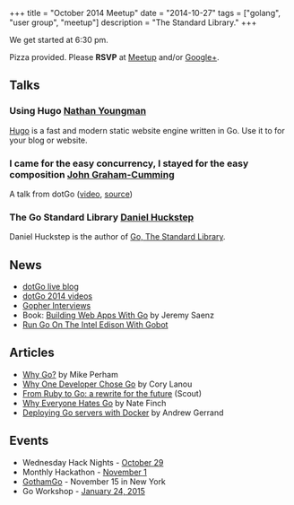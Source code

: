 +++
title = "October 2014 Meetup"
date = "2014-10-27"
tags = ["golang", "user group", "meetup"]
description = "The Standard Library."
+++

We get started at 6:30 pm.

Pizza provided. Please **RSVP** at [Meetup](https://www.meetup.com/startupedmonton/events/200885672/) and/or [Google+](https://plus.google.com/events/cm6t4hiu7bo9j9dedd6l4i3kqb8?authkey=CPnMmISs4prWiAE). 

## Talks

### Using Hugo [Nathan Youngman](https://twitter.com/nathany)

[Hugo](http://gohugo.io/) is a fast and modern static website engine written in Go. Use it to for your blog or website.

### I came for the easy concurrency, I stayed for the easy composition [John Graham-Cumming](https://twitter.com/jgrahamc) 

A talk from dotGo ([video](https://www.youtube.com/watch?v=myCHCXFFTPY), [source](https://github.com/jgrahamc/dotgo))

### The Go Standard Library [Daniel Huckstep](https://twitter.com/darkhelmetlive)

Daniel Huckstep is the author of [Go, The Standard Library](http://thestandardlibrary.com/).

## News

* [dotGo live blog](http://dotgo.sourcegraph.com/)
* [dotGo 2014 videos](https://www.youtube.com/playlist?list=PLMW8Xq7bXrG58Qk-9QSy2HRh2WVeIrs7e)
* [Gopher Interviews](http://list.ly/list/Pak-gopher-interviews)
* Book: [Building Web Apps With Go](http://codegangsta.gitbooks.io/building-web-apps-with-go/) by Jeremy Saenz
* [Run Go On The Intel Edison With Gobot](http://gobot.io/blog/2014/09/24/run-golang-on-the-intel-edison-with-gobot/)

## Articles

* [Why Go?](http://www.mikeperham.com/2014/10/08/why-go/) by Mike Perham
* [Why One Developer Chose Go](http://thenewstack.io/why-one-developer-chose-go/) by Cory Lanou
* [From Ruby to Go: a rewrite for the future](http://blog.scoutapp.com/articles/2014/09/25/from-ruby-to-go-a-rewrite-for-the-future) (Scout)
* [Why Everyone Hates Go](http://npf.io/2014/10/why-everyone-hates-go/) by Nate Finch
* [Deploying Go servers with Docker](https://blog.golang.org/docker) by Andrew Gerrand

## Events

* Wednesday Hack Nights - [October 29](https://www.meetup.com/startupedmonton/events/210727612/)
* Monthly Hackathon - [November 1](https://www.meetup.com/startupedmonton/events/211623002/)
* [GothamGo](http://gothamgo.com/) - November 15 in New York
* Go Workshop - [January 24, 2015](https://plus.google.com/events/cc7og2dmu7ccqak7kkfsmus3pgc?authkey=CJeJ1rjv2JezpAE)

